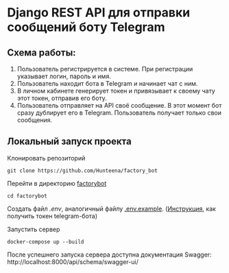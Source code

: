 # Django REST API для отправки сообщений боту Telegram

## Схема работы:
1. Пользователь регистрируется в системе. При регистрации указывает логин, пароль и имя.
2. Пользователь находит бота в Telegram и начинает чат с ним.
3. В личном кабинете генерирует токен и привязывает к своему чату этот токен, отправив его боту.
4. Пользователь отправляет на API своё сообщение. В этот момент бот сразу дублирует его в Telegram.
   Пользователь получает только свои сообщения.
   
## Локальный запуск проекта

Клонировать репозиторий
```shell
git clone https://github.com/Hunteena/factory_bot
```
Перейти в директорию [factorybot](factorybot)
```shell
cd factorybot
```
Создать файл _.env_, аналогичный файлу [.env.example](factorybot/.env.example). 
([Инструкция](https://core.telegram.org/bots/features#creating-a-new-bot), как получить токен telegram-бота)

Запустить сервер
```shell
docker-compose up --build
```
После успешнего запуска сервера доступна документация Swagger:  
http://localhost:8000/api/schema/swagger-ui/
